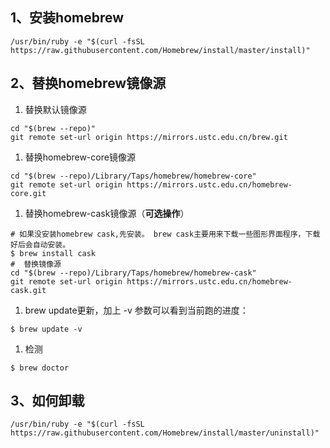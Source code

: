 ## 1、安装homebrew

~~~shell
/usr/bin/ruby -e "$(curl -fsSL https://raw.githubusercontent.com/Homebrew/install/master/install)"
~~~



## 2、替换homebrew镜像源

1. 替换默认镜像源

```shell
cd "$(brew --repo)"
git remote set-url origin https://mirrors.ustc.edu.cn/brew.git
```



1. 替换homebrew-core镜像源

```shell
cd "$(brew --repo)/Library/Taps/homebrew/homebrew-core"
git remote set-url origin https://mirrors.ustc.edu.cn/homebrew-core.git
```



1. 替换homebrew-cask镜像源（**可选操作**）

```shell
# 如果没安装homebrew cask,先安装。 brew cask主要用来下载一些图形界面程序，下载好后会自动安装。
$ brew install cask 
#  替换镜像源
cd "$(brew --repo)/Library/Taps/homebrew/homebrew-cask"
git remote set-url origin https://mirrors.ustc.edu.cn/homebrew-cask.git
```



1. brew update更新，加上 -v 参数可以看到当前跑的进度：

```
$ brew update -v
```

1. 检测

```shell
$ brew doctor
```





## 3、如何卸载

```shell
/usr/bin/ruby -e "$(curl -fsSL https://raw.githubusercontent.com/Homebrew/install/master/uninstall)"
```